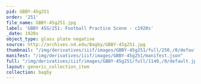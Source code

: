 ```yaml
---
pid: GBBY-45g251
order: '251'
file_name: GBBY-45g251.jpg
label: 'GBBY 45G/251: Football Practice Scene - c1920s'
_date: 1920s
object_type: glass plate negative
source: http://archives.nd.edu/Bagby/GBBY-45g251.jpg
thumbnail: "/img/derivatives/iiif/images/GBBY-45g251/full/250,/0/default.jpg"
manifest: "/img/derivatives/iiif/images/GBBY-45g251/manifest.json"
full: "/img/derivatives/iiif/images/GBBY-45g251/full/1140,/0/default.jpg"
layout: generic_collection_item
collection: bagby
---
```

